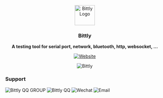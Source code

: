 <div align="center">
  <a href="https://bittly.sigechen.com?from=github"
  ><img src="https://res.bittly.sigechen.com/img/logo.png" alt="Bittly Logo" height="64"/></a>
  <br/>
  <p><h3><b>Bittly</b></h3></p>
  <p><b>A testing tool for serial port, network, bluetooth, http, websocket, ... </b></p>
  
  [![Website](https://img.shields.io/website?url=https%3A%2F%2Fbittly.sigechen.com)](https://bittly.sigechen.com?from=github)
  
  <img src="https://res.bittly.sigechen.com/images/bittly-2.gif" alt="Bittly"/>
</div>

### Support 
![Bittly QQ GROUP](https://img.shields.io/badge/QQ%20Group-1014521818-blue)
![Bittly QQ](https://img.shields.io/badge/QQ-568109749-black)
![Wechat](https://img.shields.io/badge/Wechat-sige--5193-brightgreen)
![Email](https://img.shields.io/badge/Email-568109749%40qq.com-infornational)
